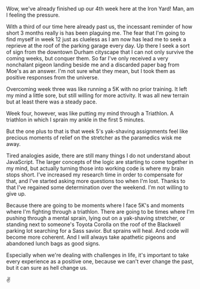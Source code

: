 Wow, we've already finished up our 4th week here at the Iron Yard! Man, am I feeling the pressure. 

With a third of our time here already past us, the incessant reminder of how short 3 months really is has been plaguing me. The fear that I'm going to find myself in week 12 just as clueless as I am now has lead me to seek a reprieve at the roof of the parking garage every day. Up there I seek a sort of sign from the downtown Durham cityscape that I can not only survive the coming weeks, but conquer them. So far I've only received a very nonchalant pigeon landing beside me and a discarded paper bag from Moe's as an answer. I'm not sure what they mean, but I took them as positive responses from the universe. 

Overcoming week three was like running a 5K with no prior training. It left my mind a little sore, but still willing for more activity. It was all new terrain but at least there was a steady pace. 

Week four, however, was like putting my mind through a Triathlon. A triathlon in which I sprain my ankle in the first 5 minutes. 

But the one plus to that is that week 5's yak-shaving assignments feel like precious moments of relief on the stretcher as the paramedics wisk me away. 

Tired analogies aside, there are still many things I do not understand about JavaScript. The larger concepts of the logic are starting to come together in my mind, but actually turning those into working code is where my brain stops short. I've increased my research time in order to compensate for that, and I've started asking more questions too when I'm lost. Thanks to that I've regained some determination over the weekend. I'm not willing to give up.

Because there are going to be moments where I face 5K's and moments where I'm fighting through a triathlon. There are going to be times where I'm pushing through a mental sprain, lying out on a yak-shaving stretcher, or standing next to someone's Toyota Corolla on the roof of the Blackwell parking lot searching for a Sass savior. But sprains will heal. And code will become more coherent. And I will always take apathetic pigeons and abandoned lunch bags as good signs. 

Especially when we're dealing with challenges in life, it's important to take every experience as a positive one, because we can't ever change the past, but it can sure as hell change us.

:v:


